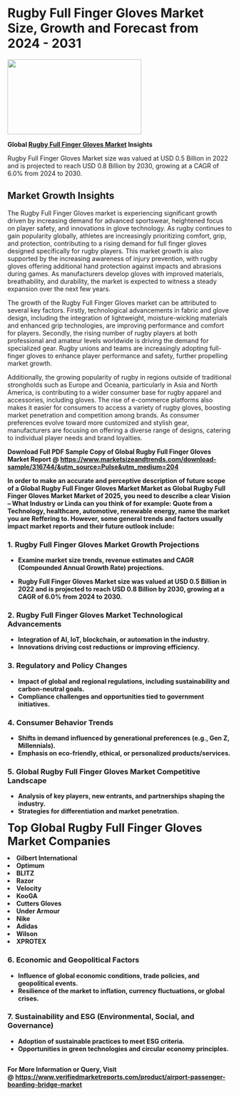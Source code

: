 <H1>Rugby Full Finger Gloves Market Size, Growth and Forecast from 2024 - 2031</H1><img class="aligncenter size-medium wp-image-584254" src="https://thirdeyenews.in/wp-content/uploads/2024/09/Global-Market-Research-300x168.jpeg" alt="" width="300" height="168" /><p><strong>Global&nbsp;<a href="https://www.marketsizeandtrends.com/download-sample/316744/&amp;utm_source=Pulse&amp;utm_medium=204">Rugby Full Finger Gloves Market</a> Insights</strong></p><p>Rugby Full Finger Gloves Market size was valued at USD 0.5 Billion in 2022 and is projected to reach USD 0.8 Billion by 2030, growing at a CAGR of 6.0% from 2024 to 2030.</p><p><h2>Market Growth Insights</h2> <p>The Rugby Full Finger Gloves market is experiencing significant growth driven by increasing demand for advanced sportswear, heightened focus on player safety, and innovations in glove technology. As rugby continues to gain popularity globally, athletes are increasingly prioritizing comfort, grip, and protection, contributing to a rising demand for full finger gloves designed specifically for rugby players. This market growth is also supported by the increasing awareness of injury prevention, with rugby gloves offering additional hand protection against impacts and abrasions during games. As manufacturers develop gloves with improved materials, breathability, and durability, the market is expected to witness a steady expansion over the next few years.</p> <p><strong></strong></p> <p>The growth of the Rugby Full Finger Gloves market can be attributed to several key factors. Firstly, technological advancements in fabric and glove design, including the integration of lightweight, moisture-wicking materials and enhanced grip technologies, are improving performance and comfort for players. Secondly, the rising number of rugby players at both professional and amateur levels worldwide is driving the demand for specialized gear. Rugby unions and teams are increasingly adopting full-finger gloves to enhance player performance and safety, further propelling market growth.</p> <p>Additionally, the growing popularity of rugby in regions outside of traditional strongholds such as Europe and Oceania, particularly in Asia and North America, is contributing to a wider consumer base for rugby apparel and accessories, including gloves. The rise of e-commerce platforms also makes it easier for consumers to access a variety of rugby gloves, boosting market penetration and competition among brands. As consumer preferences evolve toward more customized and stylish gear, manufacturers are focusing on offering a diverse range of designs, catering to individual player needs and brand loyalties.</p> <p><strong></p><p><span class=""><strong>Download Full PDF Sample Copy of Global Rugby Full Finger Gloves Market Report</strong> @ <a href="https://www.marketsizeandtrends.com/download-sample/316744/&amp;utm_source=Pulse&amp;utm_medium=204" target="_blank">https://www.marketsizeandtrends.com/download-sample/316744/&amp;utm_source=Pulse&amp;utm_medium=204</a></span></p><p>In order to make an accurate and perceptive description of future scope of a Global&nbsp;Rugby Full Finger Gloves Market Market as Global&nbsp;Rugby Full Finger Gloves Market Market of 2025, you need to describe a clear Vision &ndash; What Industry or Linda can you think of for example: Quote from a Technology, healthcare, automotive, renewable energy, name the market you are Reffering to. However, some general trends and factors usually impact market reports and their future outlook include:</p><h3>1.&nbsp;<strong>Rugby Full Finger Gloves Market Growth Projections</strong></h3><ul><li>Examine market size trends, revenue estimates and CAGR (Compounded Annual Growth Rate) projections.</li><li><p>Rugby Full Finger Gloves Market size was valued at USD 0.5 Billion in 2022 and is projected to reach USD 0.8 Billion by 2030, growing at a CAGR of 6.0% from 2024 to 2030.</p></li></ul><h3>2.&nbsp;<strong>Rugby Full Finger Gloves Market Technological Advancements</strong></h3><ul><li>Integration of AI, IoT, blockchain, or automation in the industry.</li><li>Innovations driving cost reductions or improving efficiency.</li></ul><h3>3.&nbsp;<strong>Regulatory and Policy Changes</strong></h3><ul><li>Impact of global and regional regulations, including sustainability and carbon-neutral goals.</li><li>Compliance challenges and opportunities tied to government initiatives.</li></ul><h3>4.&nbsp;<strong>Consumer Behavior Trends</strong></h3><ul><li>Shifts in demand influenced by generational preferences (e.g., Gen Z, Millennials).</li><li>Emphasis on eco-friendly, ethical, or personalized products/services.</li></ul><h3>5.&nbsp;<strong>Global Rugby Full Finger Gloves Market Competitive Landscape</strong></h3><ul><li>Analysis of key players, new entrants, and partnerships shaping the industry.</li><li>Strategies for differentiation and market penetration.</li></ul><p data-pm-slice="1 1 []"><span style="color: inherit; font-family: inherit; font-size: 25px;">Top Global Rugby Full Finger Gloves Market Companies</span></p><div class="" data-test-id=""><p><li>Gilbert International</li><li> Optimum</li><li> BLITZ</li><li> Razor</li><li> Velocity</li><li> KooGA</li><li> Cutters Gloves</li><li> Under Armour</li><li> Nike</li><li> Adidas</li><li> Wilson</li><li> XPROTEX</li></p></div><h3>6.&nbsp;<strong>Economic and Geopolitical Factors</strong></h3><ul><li>Influence of global economic conditions, trade policies, and geopolitical events.</li><li>Resilience of the market to inflation, currency fluctuations, or global crises.</li></ul><h3>7.&nbsp;<strong>Sustainability and ESG (Environmental, Social, and Governance)</strong></h3><ul><li>Adoption of sustainable practices to meet ESG criteria.</li><li>Opportunities in green technologies and circular economy principles.</li></ul><h2><strong style="font-size: 14px;">For More Information or Query, Visit @&nbsp;</strong><a style="background-color: #ffffff; font-size: 14px;" href="https://www.marketsizeandtrends.com/report/rugby-full-finger-gloves-market/" target="_blank">https://www.verifiedmarketreports.com/product/airport-passenger-boarding-bridge-market</a></h2>
